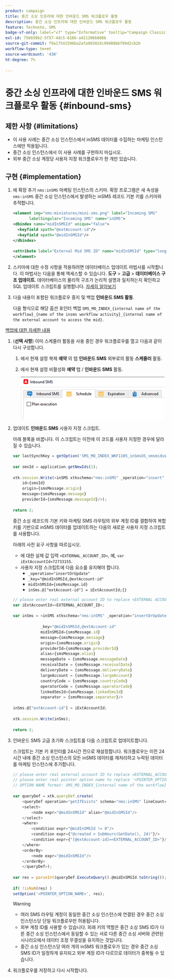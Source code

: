 ```yaml
---
product: campaign
title: 중간 소싱 인프라에 대한 인바운드 SMS 워크플로우 활동
description: 중간 소싱 인프라에 대한 인바운드 SMS 워크플로우 활동
feature: Technote, SMS
badge-v7-only: label="v7" type="Informative" tooltip="Campaign Classic v7에만 적용"
exl-id: 756039b2-5f57-4dc5-8166-a421206b886b
source-git-commit: f9a17541596ba2afa96502dc99408b6f99d2cb2b
workflow-type: tm+mt
source-wordcount: '430'
ht-degree: 7%

---
```


# 중간 소싱 인프라에 대한 인바운드 SMS 워크플로우 활동 {#inbound-sms}

## 제한 사항 {#limitations}

* 이 사용 사례는 중간 소싱 인스턴스에서 inSMS 데이터를 수집하는 마케팅 인스턴스에만 적용됩니다.
* 중간 소싱 인스턴스에서 이 사용 사례를 구현하지 마십시오.
* 외부 중간 소싱 계정당 사용자 지정 워크플로우가 한 개만 있습니다.

## 구현 {#implementation}

1. 에 확장 추가 `nms:inSMS` 마케팅 인스턴스의 스키마. 확장 프로그램은 새 속성을 `nms:inSMS` 중간 소싱 인스턴스에서 발생하는 inSMS 레코드 기본 키를 스키마와 추적합니다.

   ```xml
   <element img="nms:miniatures/mini-sms.png" label="Incoming SMS"
          labelSingular="Incoming SMS" name="inSMS">
   <dbindex name="midInSMSId" unique="false">
     <keyfield xpath="@extAccount-id"/>
     <keyfield xpath="@midInSMSId"/>
   </dbindex>
   
   <attribute label="External Mid SMS ID" name="midInSMSId" type="long"/>
   </element>
   ```

1. 스키마에 대한 수정 사항을 적용하려면 데이터베이스 업데이트 마법사를 시작합니다. 이 마법사는 다음을 통해 액세스할 수 있습니다. **도구** > **고급** > **데이터베이스 구조 업데이트**. 데이터베이스의 물리적 구조가 논리적 설명과 일치하는지 확인하고 SQL 업데이트 스크립트를 실행합니다. [자세히 알아보기](../../configuration/using/updating-the-database-structure.md)

1. 다음 내용이 포함된 워크플로우 중지 및 백업 **인바운드 SMS 활동**.

   다음 형식으로 해당 옵션 포인터 백업 `SMS_MO_INDEX_{internal name of the workflow}_{name of the insms workflow activity}_{internal name of the external account to access the mid}`.

[백업에 대한 자세한 내용](../../production/using/backup.md)

1. (**선택 사항**) 이미 스케줄러 활동을 사용 중인 경우 워크플로우를 열고 다음과 같이 다시 구성합니다.

   1. 에서 현재 설정 복제 **예약** 의 탭 **인바운드 SMS** 외부로의 활동 **스케줄러** 활동.

   1. 에서 현재 설정 비활성화 **예약** 탭 / **인바운드 SMS** 활동.

      ![](assets/inbound_sms_1.png)

1. 업데이트 **인바운드 SMS** 사용자 지정 스크립트.

   아래 블록을 바꿉니다. 이 스크립트는 이전에 이 코드를 사용자 지정한 경우에 달라질 수 있습니다.

   ```Javascript
   var lastSynchKey = getOption('SMS_MO_INDEX_WKF1105_inSmsUS_smsmidus');
   
   var smsId = application.getNewIds(1);
   
   xtk.session.Write(<inSMS xtkschema="nms:inSMS" _operation="insert"
       id={smsId}
       origin={smsMessage.origin}
       message={smsMessage.message}
       providerId={smsMessage.messageId}/>);
   
   return 2;
   ```

   중간 소싱 레코드의 기본 키와 마케팅 SMS 라우팅의 외부 계정 ID를 결합하여 복합 키를 기반으로 inSMS 데이터를 업데이트하는 다음의 새로운 사용자 지정 스크립트를 사용합니다.

   아래의 사전 요구 사항을 따르십시오.

   * 에 대한 실제 값 입력 `<EXTERNAL_ACCOUNT_ID>`, 예, `var iExtAccountId=72733155`.
   * 사용자 지정 스크립트에 다음 요소를 유지해야 합니다.
      * `_operation="insertOrUpdate"`
      * `_key="@midInSMSId,@extAccount-id"`
      * `midInSMSId={smsMessage.id}`
      * `inSms.@["extAccount-id"] = iExtAccountId;{}`

   ```Javascript
   // please enter real external account ID to replace <EXTERNAL ACCOUNT ID>
   var iExtAccountId=<EXTERNAL_ACCOUNT_ID>;
   
   var inSms = <inSMS xtkschema="nms:inSMS" _operation="insertOrUpdate"
   
               _key="@midInSMSId,@extAccount-id"
               midInSMSId={smsMessage.id}
               message={smsMessage.message}
               origin={smsMessage.origin}
               providerId={smsMessage.providerId}
               alias={smsMessage.alias}
               messageDate = {smsMessage.messageDate}
               receivalDate = {smsMessage.receivalDate}
               deliveryDate = {smsMessage.deliveryDate}
               largeAccount = {smsMessage.largeAccount}
               countryCode = {smsMessage.countryCode}
               operatorCode = {smsMessage.operatorCode}
               linkedSmsId={smsMessage.linkedSmsId}
               separator = {smsMessage.separator}/>
   
   inSms.@["extAccount-id"] = iExtAccountId;
   
   xtk.session.Write(inSms);
   
   return 2;
   ```

1. 인바운드 SMS 고급 초기화 스크립트를 다음 스크립트로 업데이트합니다.

   스크립트는 기본 키 포인터를 24시간 전으로 재설정합니다. 워크플로우는 이전 24시간 내에 중간 소싱 인스턴스의 모든 inSMS 데이터를 재처리하고 누락된 데이터를 마케팅 인스턴스에 추가합니다.

   ```Javascript
   // please enter real external account ID to replace <EXTERNAL_ACCOUNT_ID>
   // please enter real pointer option name to replace '<POINTER_OPTION_NAME>'
   // OPTION NAME format: SMS_MO_INDEX_{internal name of the workflow}_inSms_{internal name of the external account to access the mid}
   
   var queryDef = xtk.queryDef.create(
       <queryDef operation="getIfExists" schema="nms:inSMS" lineCount="1">
       <select>
           <node expr="@midInSMSId" alias="@midInSMSId"/>
       </select>
       <where>
           <condition expr="@midInSMSId != 0"/>
           <condition expr={"@created > SubHours(GetDate(), 24)"}/>
           <condition expr={"[@extAccount-id]=<EXTERNAL_ACCOUNT_ID>"}/>
       </where>
       <orderBy>
           <node expr="@midInSMSId"/>
       </orderBy>
       </queryDef>);
   
   var res = parseInt(queryDef.ExecuteQuery().@midInSMSId.toString());
   
   if( !isNaN(res) )
   setOption('<POINTER_OPTION_NAME>', res);
   ```

   >[!WARNING]
   >
   > * 여러 SMS 라우팅 계정이 동일한 중간 소싱 인스턴스에 연결된 경우 중간 소싱 인스턴스당 단일 워크플로우만 허용됩니다.
   > * 외부 계정 ID를 사용할 수 있습니다. 외래 키의 역할은 중간 소싱 SMS ID가 다른 중간 소싱 인스턴스에서 동일할 수 있는 서로 다른 중간 소싱 서버와 관련된 시나리오에서 데이터 조정 무결성을 유지하는 것입니다.
   > * 중간 소싱 인스턴스당 여러 개의 inSMS 워크플로우가 있는 경우 중간 소싱 SMS ID가 일정하게 유지되고 외부 계정 ID가 다르므로 데이터가 중복될 수 있습니다.

1. 워크플로우를 저장하고 다시 시작합니다.
